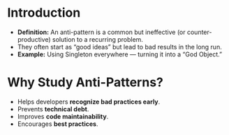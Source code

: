 # Introduction

* **Definition:** An anti-pattern is a common but ineffective (or counter-productive) solution to a recurring problem.
* They often start as “good ideas” but lead to bad results in the long run.
* **Example:** Using Singleton everywhere — turning it into a “God Object.”

# Why Study Anti-Patterns?

* Helps developers **recognize bad practices early**.
* Prevents **technical debt**.
* Improves **code maintainability**.
* Encourages **best practices**.